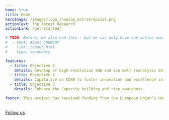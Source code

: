 ```yaml
---
home: true
title: Home
heroImage: /images/logo_snowcop_extratropical.png
actionText: The latest Research
actionLink: /get-started/

# TODO: Before, we also had this - but we can only have one action now in version 1.x anymore
#  - text: About SNOWCOP
#    link: /about.html
#    type: secondary

features:
  - title: Objective 1
    details: Develop of high-resolution SWE and ice melt reanalysis dataset for extra-tropical Andes.
  - title: Objective 2
    details: Capitalize on CDSE to foster innovation and excellence in development of solutions.
  - title: Objective 3
    details: Enhance the Capacity building and rise awareness.

footer: This project has received funding from the European Union’s Horizon Research and Innovation Actions programme under Grant Agreement 10180133
---
```


[Follow us][linkedin]

[linkedin]: https://www.linkedin.com/company/snowcop-he
